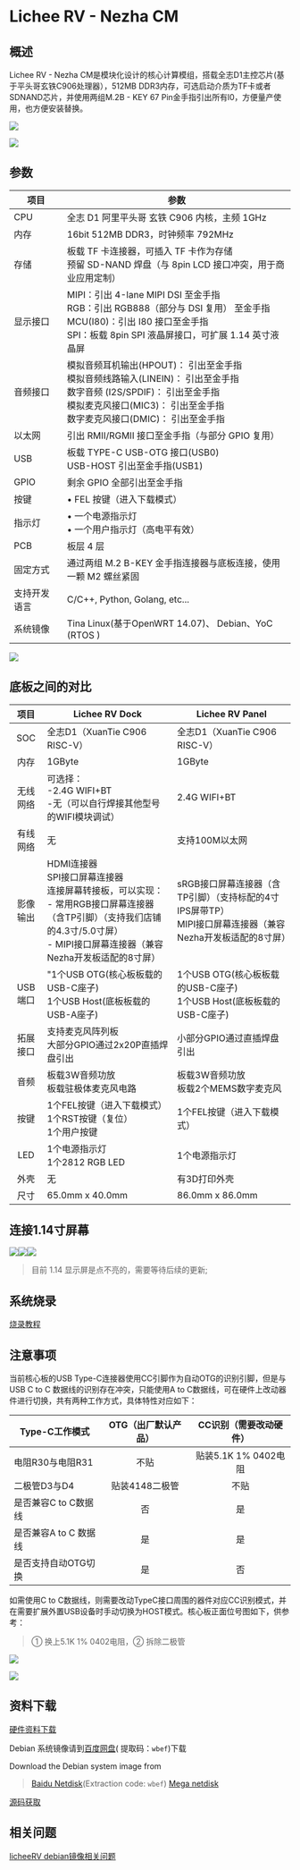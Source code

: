 # Lichee RV - Nezha CM

## 概述
Lichee RV - Nezha CM是模块化设计的核心计算模组，搭载全志D1主控芯片(基于平头哥玄铁C906处理器），512MB DDR3内存，可选启动介质为TF卡或者SDNAND芯片，并使用两组M.2B - KEY 67 Pin金手指引出所有l0，方便量产使用，也方便安装替换。

![](./../assets/RV/D1-4.jpg)

![](./../assets/RV/D1-back.jpg)

## 参数

| 项目 | 参数 |
| --- | --- |
| CPU | 全志 D1 阿里平头哥 玄铁 C906 内核，主频 1GHz |
| 内存 | 16bit 512MB DDR3，时钟频率 792MHz |
| 存储 | 板载 TF 卡连接器，可插入 TF 卡作为存储 <br>预留 SD-NAND 焊盘（与 8pin LCD 接口冲突，用于商业应用定制） |
| 显示接口 | MIPI：引出 4-lane MIPI DSI 至金手指 <br>RGB：引出 RGB888（部分与 DSI 复用） 至金手指 <br>MCU(I80)：引出 I80 接口至金手指 <br>SPI：板载 8pin SPI 液晶屏接口，可扩展 1.14 英寸液晶屏 |
| 音频接口 | 模拟音频耳机输出(HPOUT)： 引出至金手指 <br>模拟音频线路输入(LINEIN)： 引出至金手指 <br>数字音频 (I2S/SPDIF)： 引出至金手指 <br>模拟麦克风接口(MIC3)： 引出至金手指 <br>数字麦克风接口(DMIC)： 引出至金手指 |
| 以太网 | 引出 RMII/RGMII 接口至金手指（与部分 GPIO 复用） |
| USB | 板载 TYPE-C USB-OTG 接口(USB0) <br>USB-HOST 引出至金手指(USB1) |
| GPIO | 剩余 GPIO 全部引出至金手指 |
| 按键 | • FEL 按键（进入下载模式）|
| 指示灯 | • 一个电源指示灯 <br>• 一个用户指示灯（高电平有效） |
|PCB | 板层 4 层 |
| 固定方式 | 通过两组 M.2 B-KEY 金手指连接器与底板连接，使用一颗 M2 螺丝紧固 |
| 支持开发语言 | C/C++, Python, Golang, etc... |
| 系统镜像 | Tina Linux(基于OpenWRT 14.07)、 Debian、YoC (RTOS ) |


![](./../assets/RV/D1-pin.png)

## 底板之间的对比

| 项目 | Lichee RV Dock | Lichee RV Panel |
| :---: | --- | --- |
| SOC | 全志D1（XuanTie C906 RISC-V） | 全志D1（XuanTie C906 RISC-V） |
| 内存 | 1GByte | 1GByte |
| 无线网络 | 可选择：<br>-2.4G WIFI+BT<br>-无（可以自行焊接其他型号的WIFI模块调试）	| 2.4G WIFI+BT |
| 有线网络 | 无	| 支持100M以太网 |
| 影像输出 | HDMI连接器 <br>SPI接口屏幕连接器 <br>连接屏幕转接板，可以实现：<br>-  常用RGB接口屏幕连接器（含TP引脚）（支持我们店铺的4.3寸/5.0寸屏）<br>-  MIPI接口屏幕连接器（兼容Nezha开发板适配的8寸屏） | sRGB接口屏幕连接器（含TP引脚）（支持标配的4寸IPS屏带TP） <br>MIPI接口屏幕连接器（兼容Nezha开发板适配的8寸屏）|
| USB端口 | "1个USB OTG(核心板板载的USB-C座子) <br> 1个USB Host(底板板载的USB-A座子) | 1个USB OTG(核心板板载的USB-C座子) <br>1个USB Host(底板板载的USB-C座子) |  
| 拓展接口 | 支持麦克风阵列板<br>大部分GPIO通过2x20P直插焊盘引出 | 小部分GPIO通过直插焊盘引出 |
| 音频 | 板载3W音频功放 <br>板载驻极体麦克风电路 | 板载3W音频功放 <br>板载2个MEMS数字麦克风 |
| 按键	| 1个FEL按键（进入下载模式）<br>1个RST按键（复位）<br>1个用户按键 | 1个FEL按键（进入下载模式） |
| LED | 1个电源指示灯<br>1个2812 RGB LED | 1个电源指示灯 |
| 外壳 | 无 | 有3D打印外壳 |
| 尺寸 | 65.0mm x 40.0mm | 86.0mm x 86.0mm |



## 连接1.14寸屏幕

![](./../assets/RV/D1-1.png)![](./../assets/RV/D1-2.png)![](./../assets/RV/D1-3.png)

> 目前 1.14 显示屏是点不亮的，需要等待后续的更新; 

## 系统烧录

[烧录教程](./flash.md)

## 注意事项

当前核心板的USB Type-C连接器使用CC引脚作为自动OTG的识别引脚，但是与USB C to C 数据线的识别存在冲突，只能使用A to C数据线，可在硬件上改动器件进行切换，共有两种工作方式，具体特性对应如下：

| Type-C工作模式 | OTG（出厂默认产品） | CC识别（需要改动硬件） |
| --- | :---: | :---: |
| 电阻R30与电阻R31 | 不贴 | 贴装5.1K 1% 0402电阻 |
| 二极管D3与D4 | 贴装4148二极管 | 不贴 |
| 是否兼容C to C数据线 | 否 | 是 |
| 是否兼容A to C 数据线 | 是 | 是 |
| 是否支持自动OTG切换 | 是 | 否 |

如需使用C to C数据线，则需要改动TypeC接口周围的器件对应CC识别模式，并在需要扩展外置USB设备时手动切换为HOST模式。核心板正面位号图如下，供参考：
> ① 换上5.1K 1% 0402电阻，② 拆除二极管

![](./../assets/RV/other.png)

![](./../assets/RV/D1Core2.png)


## 资料下载
[硬件资料下载](https://dl.sipeed.com/shareURL/LICHEE/D1/Lichee_RV/HDK)

Debian 系统镜像请到[百度网盘](https://pan.baidu.com/s/1QJTaDw6kkTM4c_GAlmG0hg)( 提取码：`wbef`)下载

Download the Debian system image from 
>[Baidu Netdisk](https://pan.baidu.com/s/1QJTaDw6kkTM4c_GAlmG0hg>)(Extraction code: `wbef`)
>[Mega netdisk](https://mega.nz/folder/lx4CyZBA#PiFhY7oSVQ3gp2ZZ_AnwYA)

[源码获取](/hardware/zh/lichee/RV/user.html#BSP-SDK-开发指南)

## 相关问题

[licheeRV debian镜像相关问题](./Armbian_img_apt.md)
